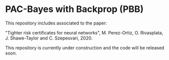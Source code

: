 # PAC-Bayes with Backprop (PBB)

This repository includes associated to the paper: 

"Tighter risk certificates for neural networks", M. Perez-Ortiz, O. Rivasplata, J. Shawe-Taylor and C. Szepesvari, 2020. 

This repository is currently under construction and the code will be released soon. 

